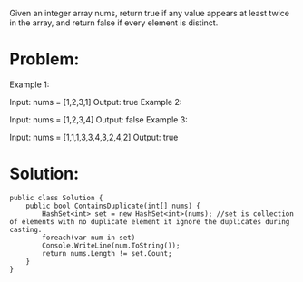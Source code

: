 
Given an integer array nums, return true if any value appears at least twice in the array, and return false if every element is distinct.

 
Problem:
========
Example 1:

Input: nums = [1,2,3,1]
Output: true
Example 2:

Input: nums = [1,2,3,4]
Output: false
Example 3:

Input: nums = [1,1,1,3,3,4,3,2,4,2]
Output: true

 Solution:
 ==========
 
```
public class Solution {
    public bool ContainsDuplicate(int[] nums) {
        HashSet<int> set = new HashSet<int>(nums); //set is collection of elements with no duplicate element it ignore the duplicates during casting.
        foreach(var num in set)
        Console.WriteLine(num.ToString());
        return nums.Length != set.Count;
    }
}
```

